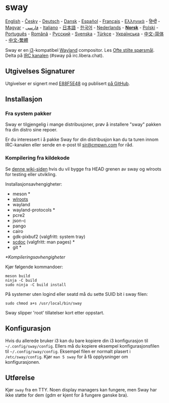 # sway

[English][en] - [Česky][cs] - [Deutsch][de] - [Dansk][dk] - [Español][es] - [Français][fr] - [Ελληνικά][gr] - [हिन्दी][hi] - [Magyar][hu] - [فارسی][ir] - [Italiano][it] - [日本語][ja] - [한국어][ko] - [Nederlands][nl] - **[Norsk][no]** - [Polski][pl] - [Português][pt] - [Română][ro] - [Русский][ru] - [Svenska][sv] - [Türkçe][tr] - [Українська][uk] - [中文-简体][zh-CN] - [中文-繁體][zh-TW]

Sway er en [i3]-kompatibel [Wayland] compositor. Les [Ofte stilte spørsmål][FAQ].
Delta på [IRC kanalen][IRC channel] \(#sway på irc.libera.chat).

## Utgivelses Signaturer

Utgivelser er signert med [E88F5E48] og publisert [på GitHub][GitHub releases].

## Installasjon

### Fra system pakker

Sway er tilgjengelig i mange distribusjoner, prøv å installere "sway" pakken
fra din distro sine repoer.

Er du interessert i å pakke Sway for din distribusjon kan du ta turen innom
IRC-kanalen eller sende en e-post til sir@cmpwn.com for råd.

### Kompilering fra kildekode

Se [denne wiki-siden][Development setup] hvis du vil bygge fra HEAD grenen av sway og
wlroots for testing eller utvikling.

Installasjonsavhengigheter:

* meson \*
* [wlroots]
* wayland
* wayland-protocols \*
* pcre2
* json-c
* pango
* cairo
* gdk-pixbuf2 (valgfritt: system tray)
* [scdoc] (valgfritt: man pages) \*
* git \*

_\*Kompileringsavhengigheter_

Kjør følgende kommandoer:

    meson build
    ninja -C build
    sudo ninja -C build install

På systemer uten logind eller seatd må du sette SUID bit i sway filen:

    sudo chmod a+s /usr/local/bin/sway

Sway slipper 'root' tillatelser kort etter oppstart.

## Konfigurasjon

Hvis du allerede bruker i3 kan du bare kopiere din i3 konfigurasjon til
`~/.config/sway/config`. Ellers må du kopiere eksempel konfigurasjonsfilen til
`~/.config/sway/config`. Eksempel filen er normalt plasert i `/etc/sway/config`.  Kjør
`man 5 sway` for å få opplysninger om konfigurasjonen.

## Utførelse

Kjør `sway` fra en TTY. Noen display managers kan fungere, men Sway har ikke
støtte for dem (gdm er kjent for å fungere ganske bra).

[en]: https://github.com/swaywm/sway#readme
[cs]: README.cs.md
[de]: README.de.md
[dk]: README.dk.md
[es]: README.es.md
[fr]: README.fr.md
[gr]: README.gr.md
[hi]: README.hi.md
[hu]: README.hu.md
[ir]: README.ir.md
[it]: README.it.md
[ja]: README.ja.md
[ko]: README.ko.md
[nl]: README.nl.md
[no]: README.no.md
[pl]: README.pl.md
[pt]: README.pt.md
[ro]: README.ro.md
[ru]: README.ru.md
[sv]: README.sv.md
[tr]: README.tr.md
[uk]: README.uk.md
[zh-CN]: README.zh-CN.md
[zh-TW]: README.zh-TW.md
[i3]: https://i3wm.org/
[Wayland]: http://wayland.freedesktop.org/
[FAQ]: https://github.com/swaywm/sway/wiki
[IRC channel]: https://web.libera.chat/gamja/?channels=#sway
[E88F5E48]: https://keys.openpgp.org/search?q=34FF9526CFEF0E97A340E2E40FDE7BE0E88F5E48
[GitHub releases]: https://github.com/swaywm/sway/releases
[Development setup]: https://github.com/swaywm/sway/wiki/Development-Setup
[wlroots]: https://gitlab.freedesktop.org/wlroots/wlroots
[scdoc]: https://git.sr.ht/~sircmpwn/scdoc
